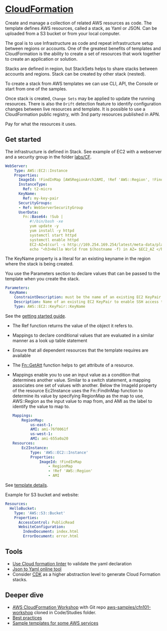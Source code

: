 # [CloudFormation](https://docs.aws.amazon.com/cloudformation/index.html)

Create and manage a collection of related AWS resources as code. The template defines AWS resources, called a stack, as Yaml or JSON. Can be uploaded from a S3 bucket or from your local computer. 

The goal is to use Infrastructure as code and repeat infrastructure setup between regions or accounts. One of the greatest benefits of templates and CloudFormation is the ability to create a set of resources that work together to create an application or solution.

Stacks are defined in region, but StackSets helps to share stacks between accounts and regions.
Stack can be created by other stack (nested).

To create a stack from AWS templates we can use CLI, API, the Console or start from one of the samples.

Once stack is created, `Change Sets` may be applied to update the running resources. There is also the `Drift` detection feature to identify configuration changes between live resources and template. 
It is possible to use a CloudFormation public registry, with 3nd party resources published in APN.

Pay for what the resources it uses. 

## Get started

The infrastructure is defined in Stack. See example of EC2 with a webserver and a security group in the folder [labs/CF](https://github.com/jbcodeforce/aws-studies/tree/main/labs/CF).

```yaml
WebServer:
    Type: AWS::EC2::Instance
    Properties:
      ImageId: !FindInMap [AWSRegionArch2AMI, !Ref 'AWS::Region', !FindInMap [AWSInstanceType2Arch, !Ref InstanceType, Arch]]      
      InstanceType:
        Ref: t2-micro
      KeyName:
        Ref: my-key-pair
      SecurityGroups:
      - Ref: WebServerSecurityGroup
      UserData:
        Fn::Base64: !Sub |
           #!/bin/bash -xe
           yum update -y
           yum install -y httpd
           systemctl start httpd
           systemctl enable httpd
           EC2-AZ=$(curl -s http://169.254.169.254/latest/meta-data/placement/availability-zone)
           echo "<h3>Hello World from $(hostname -f) in AZ= $EC2_AZ </h3>" > /var/www/html/index.html
```

The KeyName property is a literal for an existing keyname in the region where the stack is being created.

You use the Parameters section to declare values that can be passed to the template when you create the stack.

```yaml
Parameters:      
  KeyName:
    ConstraintDescription: must be the name of an existing EC2 KeyPair.
    Description: Name of an existing EC2 KeyPair to enable SSH access to the instances
    Type: AWS::EC2::KeyPair::KeyName

```

See the [getting started guide](https://docs.aws.amazon.com/AWSCloudFormation/latest/UserGuide/GettingStarted.Walkthrough.html).

* The Ref function returns the value of the object it refers to.
* Mappings to declare conditional values that are evaluated in a similar manner as a look up table statement
* Ensure that all dependent resources that the template requires are available
* The [Fn::GetAtt](https://docs.aws.amazon.com/AWSCloudFormation/latest/UserGuide/intrinsic-function-reference-getatt.html) function helps to get attribute of a resource.
* Mappings enable you to use an input value as a condition that determines another value. Similar to a switch statement, a mapping associates one set of values with another. Below the ImageId property of the resource Ec2Instance uses the Fn::FindInMap function to determine its value by specifying RegionMap as the map to use, AWS::Region as the input value to map from, and AMI as the label to identify the value to map to.

    ```yaml
    Mappings:
        RegionMap:
            us-east-1:
            AMI: ami-76f0061f
            us-west-1:
            AMI: ami-655a0a20
    Resources:
        Ec2Instance:
            Type: 'AWS::EC2::Instance'
            Properties:
                ImageId: !FindInMap 
                    - RegionMap
                    - !Ref 'AWS::Region'
                    - AMI
    ```
See [template details](https://docs.aws.amazon.com/AWSCloudFormation/latest/UserGuide/gettingstarted.templatebasics.html).

Example for S3 bucket and website:

```yaml
Resources:
  HelloBucket:
    Type: 'AWS::S3::Bucket'
    Properties:
      AccessControl: PublicRead
      WebsiteConfiguration:
        IndexDocument: index.html
        ErrorDocument: error.html
```

## Tools

* [Use Cloud formation linter](https://github.com/aws-cloudformation/cfn-lint) to validate the yaml declaration
* [Json to Yaml online tool](https://www.json2yaml.com/)
* Consider [CDK](../#cloud-development-kit-cdk) as a higher abstraction level to generate Cloud Formation stacks.

## Deeper dive

* [AWS CloudFormation Workshop](https://catalog.workshops.aws/cfn101/en-US) with Git repo [aws-samples/cfn101-workshop](https://github.com/aws-samples/cfn101-workshop) cloned in Code/Studies folder.
* [Best practices](https://docs.aws.amazon.com/AWSCloudFormation/latest/UserGuide/best-practices.html)
* [Sample templates for some AWS services](https://docs.aws.amazon.com/AWSCloudFormation/latest/UserGuide/sample-templates-services-us-west-1.html)
